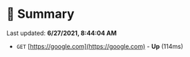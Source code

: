 # 📖 Summary
Last updated: **6/27/2021, 8:44:04 AM**

- `GET` [https://google.com](https://google.com) - **Up** (114ms)
